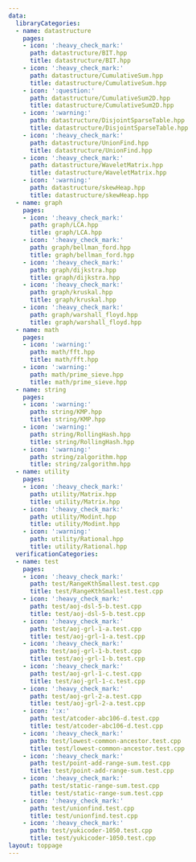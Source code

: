 ```yaml
---
data:
  libraryCategories:
  - name: datastructure
    pages:
    - icon: ':heavy_check_mark:'
      path: datastructure/BIT.hpp
      title: datastructure/BIT.hpp
    - icon: ':heavy_check_mark:'
      path: datastructure/CumulativeSum.hpp
      title: datastructure/CumulativeSum.hpp
    - icon: ':question:'
      path: datastructure/CumulativeSum2D.hpp
      title: datastructure/CumulativeSum2D.hpp
    - icon: ':warning:'
      path: datastructure/DisjointSparseTable.hpp
      title: datastructure/DisjointSparseTable.hpp
    - icon: ':heavy_check_mark:'
      path: datastructure/UnionFind.hpp
      title: datastructure/UnionFind.hpp
    - icon: ':heavy_check_mark:'
      path: datastructure/WaveletMatrix.hpp
      title: datastructure/WaveletMatrix.hpp
    - icon: ':warning:'
      path: datastructure/skewHeap.hpp
      title: datastructure/skewHeap.hpp
  - name: graph
    pages:
    - icon: ':heavy_check_mark:'
      path: graph/LCA.hpp
      title: graph/LCA.hpp
    - icon: ':heavy_check_mark:'
      path: graph/bellman_ford.hpp
      title: graph/bellman_ford.hpp
    - icon: ':heavy_check_mark:'
      path: graph/dijkstra.hpp
      title: graph/dijkstra.hpp
    - icon: ':heavy_check_mark:'
      path: graph/kruskal.hpp
      title: graph/kruskal.hpp
    - icon: ':heavy_check_mark:'
      path: graph/warshall_floyd.hpp
      title: graph/warshall_floyd.hpp
  - name: math
    pages:
    - icon: ':warning:'
      path: math/fft.hpp
      title: math/fft.hpp
    - icon: ':warning:'
      path: math/prime_sieve.hpp
      title: math/prime_sieve.hpp
  - name: string
    pages:
    - icon: ':warning:'
      path: string/KMP.hpp
      title: string/KMP.hpp
    - icon: ':warning:'
      path: string/RollingHash.hpp
      title: string/RollingHash.hpp
    - icon: ':warning:'
      path: string/zalgorithm.hpp
      title: string/zalgorithm.hpp
  - name: utility
    pages:
    - icon: ':heavy_check_mark:'
      path: utility/Matrix.hpp
      title: utility/Matrix.hpp
    - icon: ':heavy_check_mark:'
      path: utility/Modint.hpp
      title: utility/Modint.hpp
    - icon: ':warning:'
      path: utility/Rational.hpp
      title: utility/Rational.hpp
  verificationCategories:
  - name: test
    pages:
    - icon: ':heavy_check_mark:'
      path: test/RangeKthSmallest.test.cpp
      title: test/RangeKthSmallest.test.cpp
    - icon: ':heavy_check_mark:'
      path: test/aoj-dsl-5-b.test.cpp
      title: test/aoj-dsl-5-b.test.cpp
    - icon: ':heavy_check_mark:'
      path: test/aoj-grl-1-a.test.cpp
      title: test/aoj-grl-1-a.test.cpp
    - icon: ':heavy_check_mark:'
      path: test/aoj-grl-1-b.test.cpp
      title: test/aoj-grl-1-b.test.cpp
    - icon: ':heavy_check_mark:'
      path: test/aoj-grl-1-c.test.cpp
      title: test/aoj-grl-1-c.test.cpp
    - icon: ':heavy_check_mark:'
      path: test/aoj-grl-2-a.test.cpp
      title: test/aoj-grl-2-a.test.cpp
    - icon: ':x:'
      path: test/atcoder-abc106-d.test.cpp
      title: test/atcoder-abc106-d.test.cpp
    - icon: ':heavy_check_mark:'
      path: test/lowest-common-ancestor.test.cpp
      title: test/lowest-common-ancestor.test.cpp
    - icon: ':heavy_check_mark:'
      path: test/point-add-range-sum.test.cpp
      title: test/point-add-range-sum.test.cpp
    - icon: ':heavy_check_mark:'
      path: test/static-range-sum.test.cpp
      title: test/static-range-sum.test.cpp
    - icon: ':heavy_check_mark:'
      path: test/unionfind.test.cpp
      title: test/unionfind.test.cpp
    - icon: ':heavy_check_mark:'
      path: test/yukicoder-1050.test.cpp
      title: test/yukicoder-1050.test.cpp
layout: toppage
---
```

